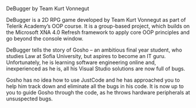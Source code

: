 DeBugger by Team Kurt Vonnegut

DeBugger is a 2D RPG game developed by Team Kurt Vonnegut as part of Telerik Academy’s OOP course. It is a group-based project, which builds on the Microsoft XNA 4.0 Refresh framework to apply core OOP principles and go beyond the console window.

DeBugger tells the story of Gosho – an ambitious final year student, who studies Law at Sofia University, but aspires to become an IT guru. Unfortunately, he is learning software engineering online and, inexperienced as he is, all his Visual Studio solutions are now full of bugs.

Gosho has no idea how to use JustCode and he has approached you to help him track down and eliminate all the bugs in his code. It is now up to you to guide Gosho through the code, as he throws hardware peripherals at unsuspected bugs. 
